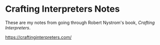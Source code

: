 # Crafting Interpreters Notes

These are my notes from going through Robert Nystrom's book, *Crafting Interpreters*.

https://craftinginterpreters.com/
